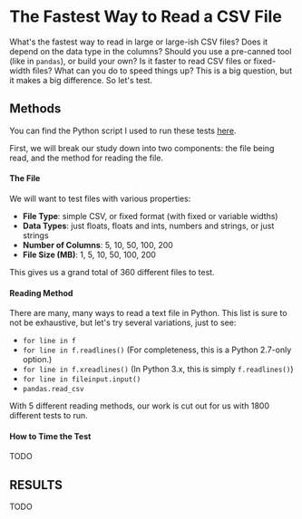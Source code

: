 # The Fastest Way to Read a CSV File

What's the fastest way to read in large or large-ish CSV files? Does it depend on the data type in the columns? Should you use a pre-canned tool (like in `pandas`), or build your own? Is it faster to read CSV files or fixed-width files? What can you do to speed things up? This is a big question, but it makes a big difference. So let's test.

## Methods

You can find the Python script I used to run these tests [here]().

First, we will break our study down into two components: the file being read, and the method for reading the file.

#### The File

We will want to test files with various properties:

* **File Type**: simple CSV, or fixed format (with fixed or variable widths)
* **Data Types**: just floats, floats and ints, numbers and strings, or just strings
* **Number of Columns**: 5, 10, 50, 100, 200
* **File Size (MB)**: 1, 5, 10, 50, 100, 200

This gives us a grand total of 360 different files to test.

#### Reading Method

There are many, many ways to read a text file in Python. This list is sure to not be exhaustive, but let's try several variations, just to see:

* `for line in f`
* `for line in f.readlines()` (For completeness, this is a Python 2.7-only option.)
* `for line in f.xreadlines()` (In Python 3.x, this is simply `f.readlines()`)
* `for line in fileinput.input()`
* `pandas.read_csv`

With 5 different reading methods, our work is cut out for us with 1800 different tests to run.

#### How to Time the Test

TODO

## RESULTS

TODO
